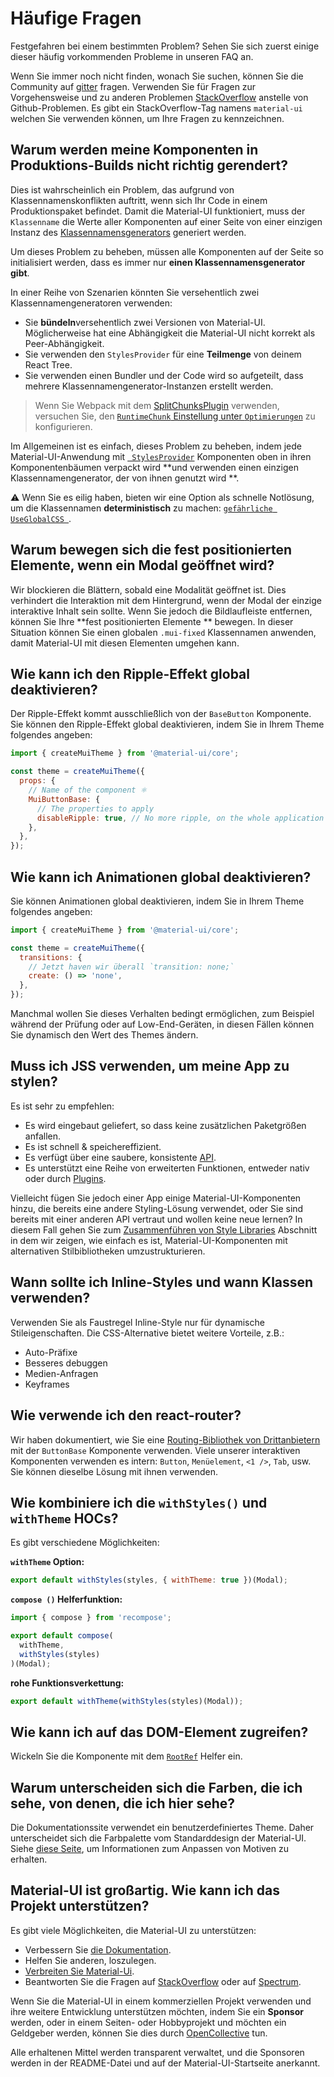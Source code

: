 # Häufige Fragen

<p class="description">Festgefahren bei einem bestimmten Problem? Sehen Sie sich zuerst einige dieser häufig vorkommenden Probleme in unseren FAQ an.</p>

Wenn Sie immer noch nicht finden, wonach Sie suchen, können Sie die Community auf [gitter](https://gitter.im/mui-org/material-ui) fragen. Verwenden Sie für Fragen zur Vorgehensweise und zu anderen Problemen [StackOverflow](https://stackoverflow.com/questions/tagged/material-ui) anstelle von Github-Problemen. Es gibt ein StackOverflow-Tag namens `material-ui` welchen Sie verwenden können, um Ihre Fragen zu kennzeichnen.

## Warum werden meine Komponenten in Produktions-Builds nicht richtig gerendert?

Dies ist wahrscheinlich ein Problem, das aufgrund von Klassennamenskonflikten auftritt, wenn sich Ihr Code in einem Produktionspaket befindet. Damit die Material-UI funktioniert, muss der `Klassenname` die Werte aller Komponenten auf einer Seite von einer einzigen Instanz des [Klassennamensgenerators](/css-in-js/advanced/#class-names) generiert werden.

Um dieses Problem zu beheben, müssen alle Komponenten auf der Seite so initialisiert werden, dass es immer nur **einen Klassennamensgenerator gibt**.

In einer Reihe von Szenarien könnten Sie versehentlich zwei Klassennamengeneratoren verwenden:

- Sie **bündeln**versehentlich zwei Versionen von Material-UI. Möglicherweise hat eine Abhängigkeit die Material-UI nicht korrekt als Peer-Abhängigkeit.
- Sie verwenden den `StylesProvider` für eine **Teilmenge** von deinem React Tree.
- Sie verwenden einen Bundler und der Code wird so aufgeteilt, dass mehrere Klassennamengenerator-Instanzen erstellt werden.

> Wenn Sie Webpack mit dem [SplitChunksPlugin](https://webpack.js.org/plugins/split-chunks-plugin/) verwenden, versuchen Sie, den [`RuntimeChunk` Einstellung unter `Optimierungen`](https://webpack.js.org/configuration/optimization/#optimization-runtimechunk) zu konfigurieren.

Im Allgemeinen ist es einfach, dieses Problem zu beheben, indem jede Material-UI-Anwendung mit [` StylesProvider`](/css-in-js/api/#stylesprovider) Komponenten oben in ihren Komponentenbäumen verpackt wird **und verwenden einen einzigen Klassennamengenerator, der von ihnen genutzt wird **.

⚠️ Wenn Sie es eilig haben, bieten wir eine Option als schnelle Notlösung, um die Klassennamen **deterministisch** zu machen: [`gefährliche UseGlobalCSS `](/css-in-js/advanced/#deterministic-class-names).

## Warum bewegen sich die fest positionierten Elemente, wenn ein Modal geöffnet wird?

Wir blockieren die Blättern, sobald eine Modalität geöffnet ist. Dies verhindert die Interaktion mit dem Hintergrund, wenn der Modal der einzige interaktive Inhalt sein sollte. Wenn Sie jedoch die Bildlaufleiste entfernen, können Sie Ihre **fest positionierten Elemente ** bewegen. In dieser Situation können Sie einen globalen `.mui-fixed` Klassennamen anwenden, damit Material-UI mit diesen Elementen umgehen kann.

## Wie kann ich den Ripple-Effekt global deaktivieren?

Der Ripple-Effekt kommt ausschließlich von der `BaseButton` Komponente. Sie können den Ripple-Effekt global deaktivieren, indem Sie in Ihrem Theme folgendes angeben:

```js
import { createMuiTheme } from '@material-ui/core';

const theme = createMuiTheme({
  props: {
    // Name of the component ⚛️
    MuiButtonBase: {
      // The properties to apply
      disableRipple: true, // No more ripple, on the whole application 
    },
  },
});
```

## Wie kann ich Animationen global deaktivieren?

Sie können Animationen global deaktivieren, indem Sie in Ihrem Theme folgendes angeben:

```js
import { createMuiTheme } from '@material-ui/core';

const theme = createMuiTheme({
  transitions: {
    // Jetzt haven wir überall `transition: none;`
    create: () => 'none',
  },
});
```

Manchmal wollen Sie dieses Verhalten bedingt ermöglichen, zum Beispiel während der Prüfung oder auf Low-End-Geräten, in diesen Fällen können Sie dynamisch den Wert des Themes ändern.

## Muss ich JSS verwenden, um meine App zu stylen?

Es ist sehr zu empfehlen:

- Es wird eingebaut geliefert, so dass keine zusätzlichen Paketgrößen anfallen.
- Es ist schnell & speichereffizient.
- Es verfügt über eine saubere, konsistente [API](https://cssinjs.org/json-api/).
- Es unterstützt eine Reihe von erweiterten Funktionen, entweder nativ oder durch [ Plugins](https://cssinjs.org/plugins/).

Vielleicht fügen Sie jedoch einer App einige Material-UI-Komponenten hinzu, die bereits eine andere Styling-Lösung verwendet, oder Sie sind bereits mit einer anderen API vertraut und wollen keine neue lernen? In diesem Fall gehen Sie zum [Zusammenführen von Style Libraries](/guides/interoperability/) Abschnitt in dem wir zeigen, wie einfach es ist, Material-UI-Komponenten mit alternativen Stilbibliotheken umzustrukturieren.

## Wann sollte ich Inline-Styles und wann Klassen verwenden?

Verwenden Sie als Faustregel Inline-Style nur für dynamische Stileigenschaften. Die CSS-Alternative bietet weitere Vorteile, z.B.:

- Auto-Präfixe
- Besseres debuggen
- Medien-Anfragen
- Keyframes

## Wie verwende ich den react-router?

Wir haben dokumentiert, wie Sie eine [Routing-Bibliothek von Drittanbietern](/demos/buttons/#third-party-routing-library) mit der `ButtonBase` Komponente verwenden. Viele unserer interaktiven Komponenten verwenden es intern: `Button`, `Menüelement`, ` <1 /> `, `Tab`, usw. Sie können dieselbe Lösung mit ihnen verwenden.

## Wie kombiniere ich die `withStyles()` und `withTheme` HOCs?

Es gibt verschiedene Möglichkeiten:

**`withTheme` Option:**

```js
export default withStyles(styles, { withTheme: true })(Modal);
```

**`compose ()` Helferfunktion:**

```js
import { compose } from 'recompose';

export default compose(
  withTheme,
  withStyles(styles)
)(Modal);
```

**rohe Funktionsverkettung:**

```js
export default withTheme(withStyles(styles)(Modal));
```

## Wie kann ich auf das DOM-Element zugreifen?

Wickeln Sie die Komponente mit dem [`RootRef`](/api/root-ref/) Helfer ein.

## Warum unterscheiden sich die Farben, die ich sehe, von denen, die ich hier sehe?

Die Dokumentationssite verwendet ein benutzerdefiniertes Theme. Daher unterscheidet sich die Farbpalette vom Standarddesign der Material-UI. Siehe [diese Seite](/customization/themes/), um Informationen zum Anpassen von Motiven zu erhalten.

## Material-UI ist großartig. Wie kann ich das Projekt unterstützen?

Es gibt viele Möglichkeiten, die Material-UI zu unterstützen:

- Verbessern Sie [die Dokumentation](https://github.com/mui-org/material-ui/tree/next/docs).
- Helfen Sie anderen, loszulegen.
- [Verbreiten Sie Material-Ui](https://twitter.com/MaterialUI).
- Beantworten Sie die Fragen auf [StackOverflow](https://stackoverflow.com/questions/tagged/material-ui) oder auf [Spectrum](https://spectrum.chat/material-ui).

Wenn Sie die Material-UI in einem kommerziellen Projekt verwenden und ihre weitere Entwicklung unterstützen möchten, indem Sie ein **Sponsor** werden, oder in einem Seiten- oder Hobbyprojekt und möchten ein Geldgeber werden, können Sie dies durch [OpenCollective](https://opencollective.com/material-ui) tun.

Alle erhaltenen Mittel werden transparent verwaltet, und die Sponsoren werden in der README-Datei und auf der Material-UI-Startseite anerkannt.